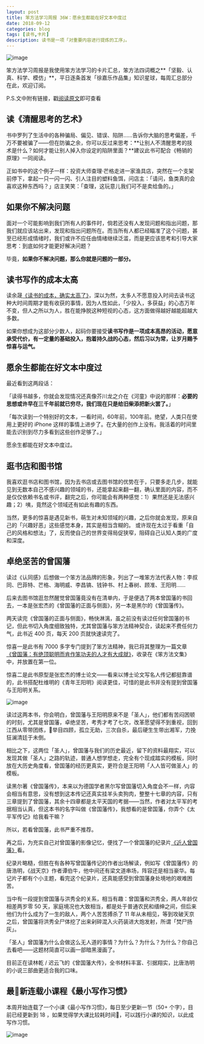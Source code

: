 ```yaml
---
layout: post
title: 笨方法学习周报 36W：愿余生都能在好文本中度过
date: 2018-09-12
categories: blog
tags: [读书,卡片]
description: 读书是一项「对重要内容进行提炼的工序」。
---
```



![image](http://upload-images.jianshu.io/upload_images/32598-0231e379da33d2ff?imageMogr2/auto-orient/strip%7CimageView2/2/w/1240)

笨方法学习周报是我使用笨方法学习的卡片汇总，笨方法四词概之**「坚毅、认真、科学、模仿」**，平日逐条首发「徐嘉乐作品集」知识星球，每周汇总部分在此，欢迎订阅。

P.S.文中附有链接，戳[阅读原文](https://www.jianshu.com/nb/25728012)即可查看

## 读《清醒思考的艺术》

书中罗列了生活中的各种骗局、偏见、错误、陷阱……告诉你大脑的思考偏差，千万不要被骗了——但在防骗之余，你可以反过来思考：**让别人不清醒思考的技术是什么？如何才能让别人掉入你设定的陷阱里面？**建议此书可配合《畅销的原理》一同阅读。

正如书中的这个例子一样：投资大师查理·芒格走进一家渔具店，突然在一个支架前停下，拿起一只一闪一闪、引人注目的塑料鱼饵，问店主：「请问，鱼类真的会喜欢这种东西吗？」店主笑笑：「查理，这玩意儿我们可不是卖给鱼的。」

## 如果你不解决问题

面对一个可能影响到我们所有人的事件时，倘若还没有人发现问题和指出问题，那我们就应该站出来，发现和指出问题所在。而当所有人都已经瞄准了这个问题，甚至已经形成情绪时，我们或许不应任由情绪继续泛滥，而是更应该思考和引导大家思考：到底如何才能更好解决问题？ 

毕竟，**如果你不解决问题，那么你就是问题的一部分​​​​。**

## 读书写作的成本太高

读余晟[《读书的成本，确实太高了》](https://mp.weixin.qq.com/s/vb8e9g5aSc7t5h3N36tDhw)，深以为然，太多人不愿意投入时间去读书这种大时间周期才能有收获的事情，因为人性如此，「少投入，多获益」的心态万年不变，但人之所以为人，胜在能挣脱这种短视的心态，这方面做得越好越能超越大多数。

如果你想成为这部分少数人，起码你要接受**读书写作是一项成本高昂的活动，愿意承受代价，有一定量的基础投入，抱着持久战的心态，然后习以为常，让岁月赐予惊喜与运气。**

## 愿余生都能在好文本中度过

最近看到这两段话：

「读得书越多，你就会发现情况还真像芥川龙之介在《河童》中说的那样：**必要的思想或许早在三千年前就已穷尽，我们现在只是给旧柴添把新火罢了。**」

「每次读到一个特别好的文本，一看时间，60年前，100年前。绝望，人类只在使用上更好的 iPhone 这样的事情上进步了。在大量的创作上没有。我活着的时间里能去识别到尽力多看到这些创作足够了。」

愿余生都能在好文本中度过。

## 逛书店和图书馆

我喜欢逛书店和图书馆，因为去书店或去图书馆的优势在于，只要多走几步，就能见到无数本自己不感兴趣的领域的书，还能拿起来翻一翻，确认里面的内容，而不是仅仅依赖书名或书评，翻完之后，你可能会有两种感觉：1）果然还是无法感兴趣；2）咦，竟然这个领域还有如此有趣的东西。

当然，更多的惊喜是遇见新书，萌生对未知领域的兴趣，之后你就会发现，原来自己的「兴趣好恶」这些感觉本身，其实是相当含糊的。 或许现在太过于看重「自己的风格和想法」了，反而使自己的世界变得局促狭窄，阻碍自己认知人类的广度和深度。


## 卓绝坚苦的曾国藩

读过《认同感》后想做一个笨方法品牌的形象，列出了一堆笨方法代表人物：李叔同、巴菲特、芒格、海明威、李昌镐、钱钟书、村上春树、顾准、王阳明……

后来去图书馆逛忽然醒觉曾国藩竟没有在清单内，于是便选了两本曾国藩的书回去，一本是张宏杰的《曾国藩的正面与侧面》，另一本是黑尔的《曾国藩传》。

两天读完《曾国藩的正面与侧面》，畅快淋漓，虽之前没有读过任何曾国藩的书记，但此书切入角度细致独特，尤其曾国藩与笨方法精神契合，读起来不费任何力气，此书近 400 页，每天 200 页就快速读完了。

惊喜一是此书有 7000 多字专门提到了笨方法精神，我已将其整理为一篇文章[《曾国藩：有绝顶聪明而肯作笨功夫的人才有大成就》](https://book.learnthingsthehardway.com/chapter01/note25.html)，收录在《笨方法文集》中，并放置在第一位。

惊喜二是此书原型是张宏杰的博士论文——看来以博士论文写名人传记都挺靠谱的，此书搭配杜维明的《青年王阳明》阅读更佳，可惜的是此书并没有提到曾国藩与王阳明关系。

![image](http://upload-images.jianshu.io/upload_images/32598-4a5368d78cfc5269?imageMogr2/auto-orient/strip%7CimageView2/2/w/1240)

读过这两本书，你会明白，曾国藩与王阳明原来不是「圣人」，他们都有苦闷困顿的时刻，尤其是曾国藩，卓绝坚苦，考秀才考了七次，改革愿望得不到重视，回到江西从零带团练，举目四顾，孤立无助，三次自杀，最后硬生生带出湘军，力挽狂澜清廷于未倒。

相比之下，这两位「圣人」，曾国藩与我们的历史最近，留下的资料最翔实，可以发现其做「圣人」之路的轨迹，普通人想学想走，完全有个现成踏实的模板，同时放在大历史角度看，曾国藩的经历更真实，更符合是王阳明「人人皆可做圣人」的模板。

读黑尔著《曾国藩传》，本来以为德国学者黑尔写曾国藩切入角度会不一样，内容会相当有意思，没有想到这本传记还真实挂羊头卖狗肉，整整十七章的内容，只有三章提到了曾国藩，其余十四章都是太平天国的考据——当然，作者对太平军的考据相当认真，但这本书的名字叫做《曾国藩传》，我想看的是曾国藩，你弄个《太平军传记》给我看干嘛？

所以，若看曾国藩，此书严重不推荐。

再之后，为充实自己对曾国藩的影像记忆，便找了一个曾国藩的纪录片[《近人曾国藩》](http://www.iqiyi.com/a_19rrj5qeut.html)看。

纪录片略糙，但胜在有各种写曾国藩传记的作者出场解读，例如写《曾国藩传》的唐浩明，《战天京》作者谭伯牛，他中间还有梁文道串场，阵容还是相当豪华。每记片子都有个小主题，看完这个纪录片，还真能感受到曾国藩身处境地的艰难困苦。

当中有一段提到曾国藩与洪秀全的关系，相当有趣：曾国藩和洪秀全，两人年龄仅相差两岁零 50 天，家庭境况也大致相当，都是处于普通农民和缙绅之间，但后来他们为什么成为了一生的敌人，两个人苦苦搏杀了 11 年从未相见，等到攻破天京之后，曾国藩将洪秀全尸体挖了出来剁碎混入火药装进大炮发射，所谓「焚尸扬灰」。

「圣人」曾国藩为什么会做这么无人道的事情？为什么？为什么？为什么？你自己去看吧——这题材简直可以画一部暗黑漫画了。

目前正在读林乾 / 迟云飞的《曾国藩大传》，全书材料丰富、引据翔实，比唐浩明的小说三部曲更适合我的口味。

## 最新连载小课程《最小写作习惯》

本周开始连载了一个小课《最小写作习惯》，每日至少更新一节（50+ 个字），目前已经更新到 18 ，如果觉得学大课比较耗时间，可以践行小课的知识，以此成写作习惯。

![image](http://upload-images.jianshu.io/upload_images/32598-df5b2dc510b902ad?imageMogr2/auto-orient/strip%7CimageView2/2/w/1240)